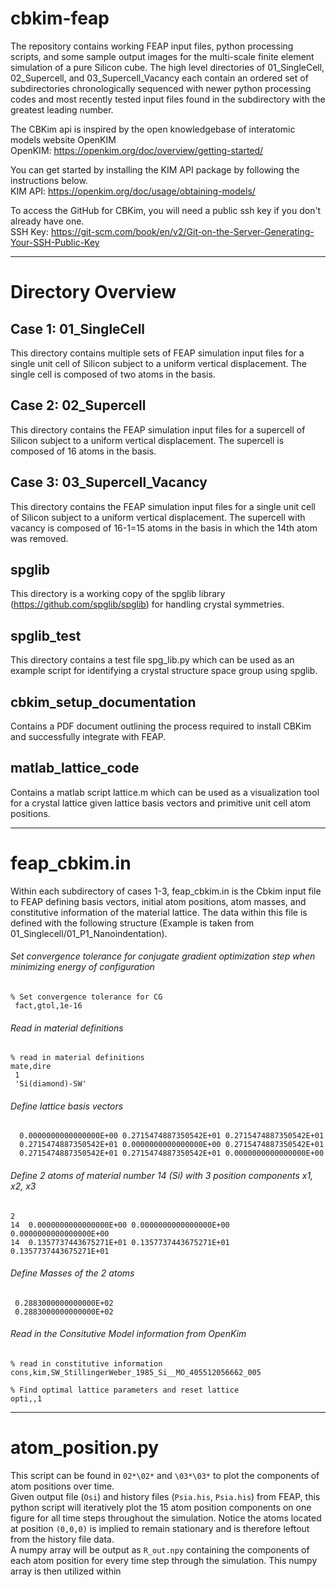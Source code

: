 # cbkim-feap
The repository contains working FEAP input files, python processing scripts, and some sample output images for the multi-scale finite element simulation of a pure Silicon cube. The high level directories of 01_SingleCell, 02_Supercell, and 03_Supercell_Vacancy each contain an ordered set of subdirectories chronologically sequenced with newer python processing codes and most recently tested input files found in the subdirectory with the greatest leading number. 

The CBKim api is inspired by the open knowledgebase of interatomic models website OpenKIM  
OpenKIM: https://openkim.org/doc/overview/getting-started/

You can get started by installing the KIM API package by following the instructions below.  
KIM API: https://openkim.org/doc/usage/obtaining-models/

To access the GitHub for CBKim, you will need a public ssh key if you don't already have one.  
SSH Key: https://git-scm.com/book/en/v2/Git-on-the-Server-Generating-Your-SSH-Public-Key

___

# Directory Overview
## Case 1: 01_SingleCell
This directory contains multiple sets of FEAP simulation input files for a single unit cell of Silicon subject to a uniform vertical displacement. The single cell is composed of two atoms in the basis.

## Case 2: 02_Supercell
This directory contains the FEAP simulation input files for a supercell of Silicon subject to a uniform vertical displacement. The supercell is composed of 16 atoms in the basis.

## Case 3: 03_Supercell_Vacancy
This directory contains the FEAP simulation input files for a single unit cell of Silicon subject to a uniform vertical displacement. The supercell with vacancy is composed of 16-1=15 atoms in the basis in which the 14th atom was removed.

## spglib
This directory is a working copy of the spglib library (https://github.com/spglib/spglib) for handling crystal symmetries.

## spglib_test
This directory contains a test file spg_lib.py which can be used as an example script for identifying a crystal structure space group using spglib.

## cbkim_setup_documentation
Contains a PDF document outlining the process required to install CBKim and successfully integrate with FEAP.

## matlab_lattice_code
Contains a matlab script lattice.m which can be used as a visualization tool for a crystal lattice given lattice basis vectors and primitive unit cell atom positions.

___

# feap_cbkim.in 
Within each subdirectory of cases 1-3, feap_cbkim.in is the Cbkim input file to FEAP defining basis vectors, initial atom positions, atom masses, and constitutive information of the material lattice. The data within this file is defined with the following structure (Example is taken from 01_Singlecell/01_P1_Nanoindentation).

###### Set convergence tolerance for conjugate gradient optimization step when minimizing energy of configuration
```
% Set convergence tolerance for CG
 fact,gtol,1e-16
 ```
 ###### Read in material definitions
 ```
 % read in material definitions
 mate,dire
  1
  'Si(diamond)-SW'
  ```
  ###### Define lattice basis vectors 
  ```
    0.0000000000000000E+00 0.2715474887350542E+01 0.2715474887350542E+01
    0.2715474887350542E+01 0.0000000000000000E+00 0.2715474887350542E+01
    0.2715474887350542E+01 0.2715474887350542E+01 0.0000000000000000E+00
   ```
   ###### Define 2 atoms of material number 14 (Si) with 3 position components x1, x2, x3
   ```
   2
   14  0.0000000000000000E+00 0.0000000000000000E+00 0.0000000000000000E+00
   14  0.1357737443675271E+01 0.1357737443675271E+01 0.1357737443675271E+01
   ```
   ###### Define Masses of the 2 atoms
   ```
    0.2883000000000000E+02
    0.2883000000000000E+02
   ```
 ###### Read in the Consitutive Model information from OpenKim 
 ```
 % read in constitutive information
 cons,kim,SW_StillingerWeber_1985_Si__MO_405512056662_005
 
 % Find optimal lattice parameters and reset lattice
 opti,,1
 ```
 ___
 
# atom_position.py 
This script can be found in `02*\02*` and `\03*\03*` to plot the components of atom positions over time.   
Given output file (`Osi`) and history files (`Psia.his`, `Psia.his`) from FEAP, this python script will iteratively plot the 15 atom position components on one figure for all time steps throughout the simulation. Notice the atoms located at position `(0,0,0)` is implied to remain stationary and is therefore leftout from the history file data.  
A numpy array will be output as `R_out.npy` containing the components of each atom position for every time step through the simulation. This numpy array is then utilized within 
